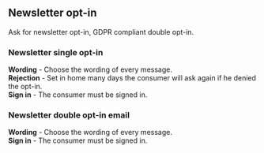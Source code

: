 ## Newsletter opt-in

Ask for newsletter opt-in, GDPR compliant double opt-in.


### Newsletter single opt-in

**Wording** - Choose the wording of every message.      
**Rejection** - Set in home many days the consumer will ask again if he denied the opt-in.   
**Sign in** - The consumer must be signed in.


### Newsletter double opt-in email

**Wording** - Choose the wording of every message.   
**Sign in** - The consumer must be signed in.
